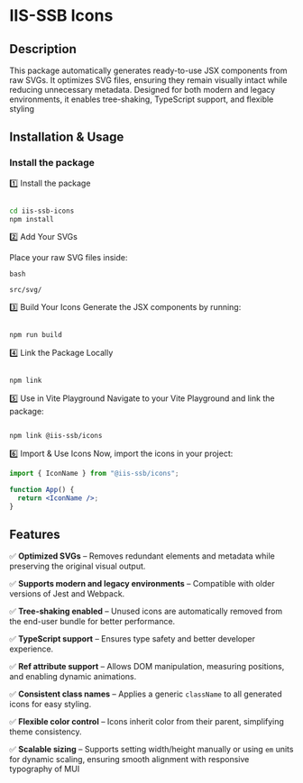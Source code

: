 # IIS-SSB Icons

## **Description**

This package automatically generates ready-to-use JSX components from raw SVGs. It optimizes SVG files, ensuring they remain visually intact while reducing unnecessary metadata. Designed for both modern and legacy environments, it enables tree-shaking, TypeScript support, and flexible styling

## Installation & Usage

### Install the package

1️⃣ Install the package

```sh

cd iis-ssb-icons
npm install

```

2️⃣ Add Your SVGs

Place your raw SVG files inside:

```
bash

src/svg/

```

3️⃣ Build Your Icons
Generate the JSX components by running:

```sh

npm run build
```

4️⃣ Link the Package Locally

```sh

npm link

```

5️⃣ Use in Vite Playground
Navigate to your Vite Playground and link the package:

```sh

npm link @iis-ssb/icons

```

6️⃣ Import & Use Icons
Now, import the icons in your project:

```jsx
import { IconName } from "@iis-ssb/icons";

function App() {
  return <IconName />;
}
```

## Features

✅ **Optimized SVGs** – Removes redundant elements and metadata while preserving the original visual output.

✅ **Supports modern and legacy environments** – Compatible with older versions of Jest and Webpack.

✅ **Tree-shaking enabled** – Unused icons are automatically removed from the end-user bundle for better performance.

✅ **TypeScript support** – Ensures type safety and better developer experience.

✅ **Ref attribute support** – Allows DOM manipulation, measuring positions, and enabling dynamic animations.

✅ **Consistent class names** – Applies a generic `className` to all generated icons for easy styling.

✅ **Flexible color control** – Icons inherit color from their parent, simplifying theme consistency.

✅ **Scalable sizing** – Supports setting width/height manually or using `em` units for dynamic scaling, ensuring smooth alignment with responsive typography of MUI
